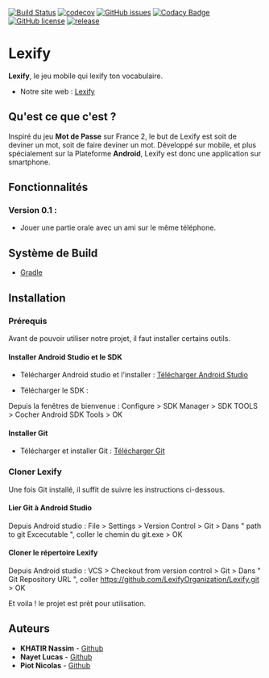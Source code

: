 [![Build Status](https://travis-ci.org/LexifyOrganization/Lexify.svg?branch=master)](https://travis-ci.org/LexifyOrganization/Lexify)
[![codecov](https://codecov.io/gh/LexifyOrganization/Lexify/branch/master/graph/badge.svg)](https://codecov.io/gh/LexifyOrganization/Lexify)
[![GitHub issues](https://img.shields.io/github/issues/LexifyOrganization/Lexify.svg)](https://github.com/LexifyOrganization/Lexify/issues)
[![Codacy Badge](https://api.codacy.com/project/badge/Grade/7bd2698ab5d54ec19465c4d308b781ff)](https://www.codacy.com/app/nasscott/Lexify?utm_source=github.com&amp;utm_medium=referral&amp;utm_content=LexifyOrganization/Lexify&amp;utm_campaign=Badge_Grade)
[![GitHub license](https://img.shields.io/github/license/LexifyOrganization/Lexify.svg)](https://github.com/LexifyOrganization/Lexify/blob/master/LICENSE)
[![release](http://github-release-version.herokuapp.com/github/LexifyOrganization/Lexify/release.svg?style=flat)](https://github.com/LexifyOrganization/Lexify/releases/latest)

# Lexify

**Lexify**, le jeu mobile qui lexify ton vocabulaire. 

* Notre site web : [Lexify](https://lexifyorganization.github.io/Lexify/)

## Qu'est ce que c'est ?

Inspiré du jeu **Mot de Passe** sur France 2, le but de Lexify est soit de deviner un mot, soit de faire deviner un mot. 
Développé sur mobile, et plus spécialement sur la Plateforme **Android**, Lexify est donc une application sur smartphone.

## Fonctionnalités 

### Version 0.1 :
  * Jouer une partie orale avec un ami sur le même téléphone.

## Système de Build
* [Gradle](https://gradle.org/)

## Installation

### Prérequis

Avant de pouvoir utiliser notre projet, il faut installer certains outils.

#### Installer Android Studio et le SDK

- Télécharger Android studio et l'installer : [Télécharger Android Studio](https://developer.android.com/studio/index.html)

- Télécharger le SDK : 

Depuis la fenêtres de bienvenue : 
  Configure > SDK Manager > SDK TOOLS > Cocher Android SDK Tools > OK
  
#### Installer Git

- Télécharger et installer Git : [Télécharger Git](https://gitforwindows.org/)

### Cloner Lexify

Une fois Git installé, il suffit de suivre les instructions ci-dessous.

#### Lier Git à Android Studio 

Depuis Android studio : 
  File > Settings > Version Control > Git > Dans " path to git Excecutable ", coller le chemin du git.exe > OK
  
#### Cloner le répertoire Lexify

Depuis Android studio : 
  VCS > Checkout from version control > Git > Dans " Git Repository URL ", coller https://github.com/LexifyOrganization/Lexify.git > OK
  
Et voila ! le projet est prêt pour utilisation.

## Auteurs
* **KHATIR Nassim** - [Github](https://github.com/nassimkhatir)
* **Nayet Lucas** - [Github](https://github.com/LNayet)
* **Piot Nicolas** - [Github](https://github.com/Yxiaa)

  
